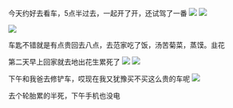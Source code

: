 今天约好去看车，5点半过去，一起开了开，还试驾了一番
![](http://upload-images.jianshu.io/upload_images/6904315-ce9cc11a650c52cc.jpg?imageMogr2/auto-orient/strip%7CimageView2/2/w/1080/q/50)
![](http://upload-images.jianshu.io/upload_images/6904315-cd4d9cbab1fb6c86.jpg?imageMogr2/auto-orient/strip%7CimageView2/2/w/1080/q/50)

![](http://upload-images.jianshu.io/upload_images/6904315-3ddc3e2cb8bba7d4.jpg?imageMogr2/auto-orient/strip%7CimageView2/2/w/1080/q/50)


车匙不错就是有点贵回去八点，去范家吃了饭，汤苦菊菜，蒸馍。韭花

第二天早上回家就去地出花生累死了
![](http://upload-images.jianshu.io/upload_images/6904315-8af0fba106b7591e.jpg?imageMogr2/auto-orient/strip%7CimageView2/2/w/1080/q/50)
![](http://upload-images.jianshu.io/upload_images/6904315-5cb49dc3c52880c1.jpg?imageMogr2/auto-orient/strip%7CimageView2/2/w/1080/q/50)


下午和我爸去修铲车，哎现在我又犹豫买不买这么贵的车呢
![](http://upload-images.jianshu.io/upload_images/6904315-56cb792ddaa085a4.jpg?imageMogr2/auto-orient/strip%7CimageView2/2/w/1080/q/50)

去个轮胎累的半死，下午手机也没电
